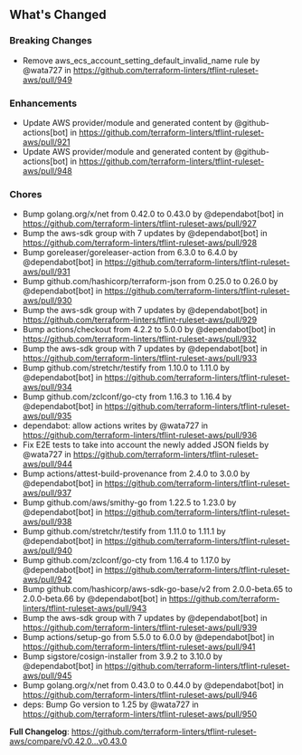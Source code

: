 ## What's Changed

### Breaking Changes
* Remove aws_ecs_account_setting_default_invalid_name rule by @wata727 in https://github.com/terraform-linters/tflint-ruleset-aws/pull/949

### Enhancements
* Update AWS provider/module and generated content by @github-actions[bot] in https://github.com/terraform-linters/tflint-ruleset-aws/pull/921
* Update AWS provider/module and generated content by @github-actions[bot] in https://github.com/terraform-linters/tflint-ruleset-aws/pull/948

### Chores
* Bump golang.org/x/net from 0.42.0 to 0.43.0 by @dependabot[bot] in https://github.com/terraform-linters/tflint-ruleset-aws/pull/927
* Bump the aws-sdk group with 7 updates by @dependabot[bot] in https://github.com/terraform-linters/tflint-ruleset-aws/pull/928
* Bump goreleaser/goreleaser-action from 6.3.0 to 6.4.0 by @dependabot[bot] in https://github.com/terraform-linters/tflint-ruleset-aws/pull/931
* Bump github.com/hashicorp/terraform-json from 0.25.0 to 0.26.0 by @dependabot[bot] in https://github.com/terraform-linters/tflint-ruleset-aws/pull/930
* Bump the aws-sdk group with 7 updates by @dependabot[bot] in https://github.com/terraform-linters/tflint-ruleset-aws/pull/929
* Bump actions/checkout from 4.2.2 to 5.0.0 by @dependabot[bot] in https://github.com/terraform-linters/tflint-ruleset-aws/pull/932
* Bump the aws-sdk group with 7 updates by @dependabot[bot] in https://github.com/terraform-linters/tflint-ruleset-aws/pull/933
* Bump github.com/stretchr/testify from 1.10.0 to 1.11.0 by @dependabot[bot] in https://github.com/terraform-linters/tflint-ruleset-aws/pull/934
* Bump github.com/zclconf/go-cty from 1.16.3 to 1.16.4 by @dependabot[bot] in https://github.com/terraform-linters/tflint-ruleset-aws/pull/935
* dependabot: allow actions writes by @wata727 in https://github.com/terraform-linters/tflint-ruleset-aws/pull/936
* Fix E2E tests to take into account the newly added JSON fields by @wata727 in https://github.com/terraform-linters/tflint-ruleset-aws/pull/944
* Bump actions/attest-build-provenance from 2.4.0 to 3.0.0 by @dependabot[bot] in https://github.com/terraform-linters/tflint-ruleset-aws/pull/937
* Bump github.com/aws/smithy-go from 1.22.5 to 1.23.0 by @dependabot[bot] in https://github.com/terraform-linters/tflint-ruleset-aws/pull/938
* Bump github.com/stretchr/testify from 1.11.0 to 1.11.1 by @dependabot[bot] in https://github.com/terraform-linters/tflint-ruleset-aws/pull/940
* Bump github.com/zclconf/go-cty from 1.16.4 to 1.17.0 by @dependabot[bot] in https://github.com/terraform-linters/tflint-ruleset-aws/pull/942
* Bump github.com/hashicorp/aws-sdk-go-base/v2 from 2.0.0-beta.65 to 2.0.0-beta.66 by @dependabot[bot] in https://github.com/terraform-linters/tflint-ruleset-aws/pull/943
* Bump the aws-sdk group with 7 updates by @dependabot[bot] in https://github.com/terraform-linters/tflint-ruleset-aws/pull/939
* Bump actions/setup-go from 5.5.0 to 6.0.0 by @dependabot[bot] in https://github.com/terraform-linters/tflint-ruleset-aws/pull/941
* Bump sigstore/cosign-installer from 3.9.2 to 3.10.0 by @dependabot[bot] in https://github.com/terraform-linters/tflint-ruleset-aws/pull/945
* Bump golang.org/x/net from 0.43.0 to 0.44.0 by @dependabot[bot] in https://github.com/terraform-linters/tflint-ruleset-aws/pull/946
* deps: Bump Go version to 1.25 by @wata727 in https://github.com/terraform-linters/tflint-ruleset-aws/pull/950


**Full Changelog**: https://github.com/terraform-linters/tflint-ruleset-aws/compare/v0.42.0...v0.43.0
